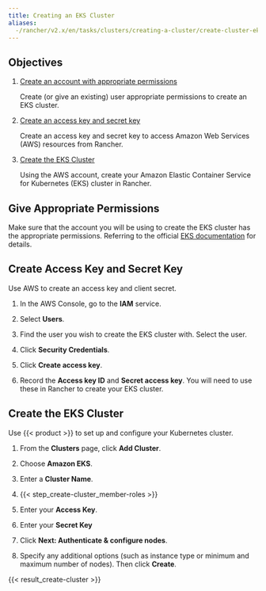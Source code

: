 ```yaml
---
title: Creating an EKS Cluster
aliases:
  -/rancher/v2.x/en/tasks/clusters/creating-a-cluster/create-cluster-eks
---
```

## Objectives

1.	[Create an account with appropriate permissions](#give-appropriate-permissions)

	Create (or give an existing) user appropriate permissions to create an EKS cluster.

2.	[Create an access key and secret key](#create-access-key-and-secret-key)

	Create an access key and secret key to access Amazon Web Services (AWS) resources from Rancher.

3. [Create the EKS Cluster](#create-the-eks-cluster)

	Using the AWS account, create your Amazon Elastic Container Service for Kubernetes (EKS) cluster in Rancher.

## Give Appropriate Permissions

Make sure that the account you will be using to create the EKS cluster has the appropriate permissions. Referring to the official [EKS documentation](https://docs.aws.amazon.com/eks/latest/userguide/IAM_policies.html) for details.

## Create Access Key and Secret Key

Use AWS to create an access key and client secret.

1. In the AWS Console, go to the **IAM** service.

2. Select **Users**.

3. Find the user you wish to create the EKS cluster with. Select the user.

4. Click **Security Credentials**.

5. Click **Create access key**.

6. Record the **Access key ID** and **Secret access key**. You will need to use these in Rancher to create your EKS cluster.

## Create the EKS Cluster

Use {{< product >}} to set up and configure your Kubernetes cluster.

1. From the **Clusters** page, click **Add Cluster**.

2. Choose **Amazon EKS**.

3. Enter a **Cluster Name**.

4. {{< step_create-cluster_member-roles >}}

5. Enter your **Access Key**.

6. Enter your **Secret Key**

7. Click **Next: Authenticate & configure nodes**.

8. Specify any additional options (such as instance type or minimum and maximum number of nodes). Then click **Create**.

{{< result_create-cluster >}}
